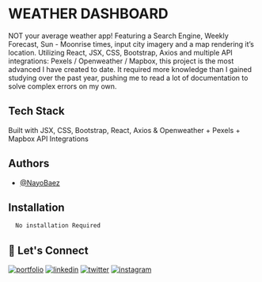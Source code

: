 
# WEATHER DASHBOARD 

NOT your average weather app! Featuring a Search Engine, Weekly Forecast, Sun - Moonrise times, input city imagery and a map rendering it’s location. Utilizing React, JSX, CSS, Bootstrap, Axios and multiple API integrations: Pexels / Openweather / Mapbox, this project is the most advanced I have created to date. It required more knowledge than I gained studying over the past year, pushing me to read a lot of documentation to solve complex errors on my own.
## Tech Stack

Built with JSX, CSS, Bootstrap, React, Axios & Openweather + Pexels + Mapbox API Integrations




## Authors

- [@NayoBaez](https://www.github.com/nayobaez)


## Installation


```bash
  No installation Required
```
    
## 🔗 Let's Connect
[![portfolio](https://img.shields.io/badge/my_portfolio-000?style=for-the-badge&logo=ko-fi&logoColor=white)](https://nayobaez.com/)
[![linkedin](https://img.shields.io/badge/linkedin-0A66C2?style=for-the-badge&logo=linkedin&logoColor=white)](https://www.linkedin.com/nayobaezfeliz)
[![twitter](https://img.shields.io/badge/twitter-1DA1F2?style=for-the-badge&logo=twitter&logoColor=white)](https://twitter.com/nayobaez)
[![instagram](https://img.shields.io/badge/instagram-DE3C7C?style=for-the-badge&logo=instagram&logoColor=white)](https://instagram.com/nayobaez)

